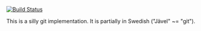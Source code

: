 [![Build Status](https://travis-ci.org/jonte/javel.svg?branch=master)](https://travis-ci.org/jonte/javel)

This is a silly git implementation. It is partially in Swedish ("Jävel" ~=
"git").
